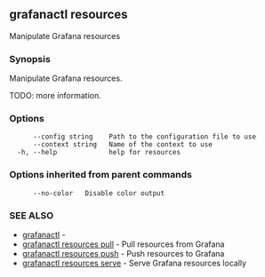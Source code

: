 ## grafanactl resources

Manipulate Grafana resources

### Synopsis

Manipulate Grafana resources.

TODO: more information.


### Options

```
      --config string    Path to the configuration file to use
      --context string   Name of the context to use
  -h, --help             help for resources
```

### Options inherited from parent commands

```
      --no-color   Disable color output
```

### SEE ALSO

* [grafanactl](grafanactl.md)	 - 
* [grafanactl resources pull](grafanactl_resources_pull.md)	 - Pull resources from Grafana
* [grafanactl resources push](grafanactl_resources_push.md)	 - Push resources to Grafana
* [grafanactl resources serve](grafanactl_resources_serve.md)	 - Serve Grafana resources locally

